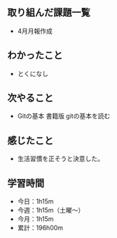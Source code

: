  ## 取り組んだ課題一覧
- 4月月報作成
## わかったこと
- とくになし
## 次やること
- Gitの基本 書籍版 gitの基本を読む
## 感じたこと
- 生活習慣を正そうと決意した。
## 学習時間
- 今日：1h15m
- 今週：1h15m（土曜〜）
- 今月：1h15m
- 累計：196h00m